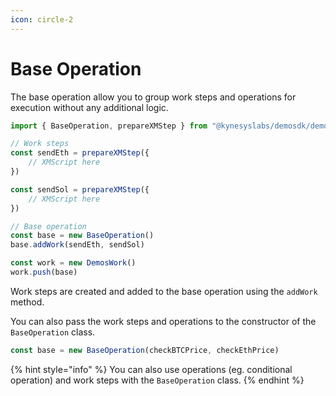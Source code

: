 ```yaml
---
icon: circle-2
---
```


# Base Operation

The base operation allow you to group work steps and operations for execution without any additional logic.

```ts
import { BaseOperation, prepareXMStep } from "@kynesyslabs/demosdk/demoswork"

// Work steps
const sendEth = prepareXMStep({
    // XMScript here
})

const sendSol = prepareXMStep({
    // XMScript here
})

// Base operation
const base = new BaseOperation()
base.addWork(sendEth, sendSol)

const work = new DemosWork()
work.push(base)

```

Work steps are created and added to the base operation using the `addWork` method.

You can also pass the work steps and operations to the constructor of the `BaseOperation` class.

```ts
const base = new BaseOperation(checkBTCPrice, checkEthPrice)
```

{% hint style="info" %}
You can also use operations (eg. conditional operation) and work steps with the `BaseOperation` class.
{% endhint %}
